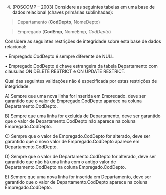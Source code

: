 4.	(POSCOMP – 2003) Considere as seguintes tabelas em uma base de dados relacional (chaves primárias sublinhadas): 

> Departamento (**CodDepto**, NomeDepto)

> Empregado (**CodEmp**, NomeEmp, *CodDepto*)

Considere as seguintes restrições de integridade sobre esta base de dados relacional: 

•	Empregado.CodDepto é sempre diferente de NULL

•	Empregado.CodDepto é chave estrangeira da tabela Departamento com cláusulas ON DELETE RESTRICT e ON UPDATE RESTRICT.


Qual das seguintes validações não é especificada por estas restrições de integridade: 

A)	Sempre que uma nova linha for inserida em Empregado, deve ser garantido que o valor de Empregado.CodDepto aparece na coluna Departamento.CodDepto.

B)	Sempre que uma linha for excluída de Departamento, deve ser garantido que o valor de Departamento.CodDepto não aparece na coluna Empregado.CodDepto. 

C)	Sempre que o valor de Empregado.CodDepto for alterado, deve ser garantido que o novo valor de Empregado.CodDepto aparece em Departamento.CodDepto.

D)	Sempre que o valor de Departamento.CodDepto for alterado, deve ser garantido que não há uma linha com o antigo valor de Departamento.CodDepto na coluna Empregado.CodDepto. 

E)	Sempre que uma nova linha for inserida em Departamento, deve ser garantido que o valor de Departamento.CodDepto aparece na coluna Empregado.CodDepto. 


